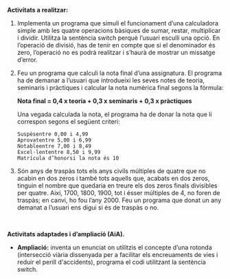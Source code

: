 <p>
  <b>Activitats a realitzar:</b>
</p>
<ol>
  <li>
    Implementa un programa que simuli el funcionament d’una calculadora simple amb les quatre operacions bàsiques de sumar, restar, multiplicar i dividir.
    Utilitza la sentència switch perquè l’usuari esculli una opció. En l’operació de divisió, has de tenir en compte que si el denominador és zero, l’operació no es podrà realitzar i s’haurà de mostrar un missatge d’error.
  </li>
  <li>
    <p>Feu un programa que calculi la nota final d’una assignatura. El programa ha de demanar a l’usuari que introdueixi les seves notes de teoria, seminaris i pràctiques i calcular la nota numèrica final segons la fórmula:</p>
    <div>
      <b>
      Nota final = 0,4 x teoria + 0,3 x seminaris + 0,3 x pràctiques
    </b>
    </div>
    <p>Una vegada calculada la nota, el programa ha de donar la nota que li correspon segons el següent criteri:</p>
    
    Suspèsentre 0,00 i 4,99
    Aprovatentre 5,00 i 6,99
    Notableentre 7,00 i 8,49
    Excel·lententre 8,50 i 9,99
    Matrícula d’honorsi la nota és 10
  </li>
  <li>
    Són anys de traspàs tots els anys civils múltiples de quatre que no acabin en dos zeros i també tots aquells que, acabats en dos zeros, tinguin el nombre que quedaria en treure els dos zeros finals divisibles per quatre.
    Així, 1700, 1800, 1900, tot i ésser múltiples de 4, no foren de traspàs; en canvi, ho fou l’any 2000. Feu un programa que donat un any demanat a l’usuari ens digui si és de traspàs o no.
  </li>
</ol>
<br>
<p>
  <b>Activitats adaptades i d’ampliació (AiA).</b>
</p>
<ul>
  <li>
    <b>Ampliació:</b> inventa un enunciat on utilitzis el concepte d’una rotonda (intersecció viària dissenyada per a facilitar els encreuaments de vies i reduir el perill d'accidents), programa el codi utilitzant la sentència switch.
  </li>
</ul>




